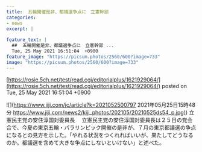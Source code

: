```yaml
---
title:  五輪開催是非、都議選争点に　立憲幹部  
categories:
- news
excerpt: |
  
feature_text: |
  ##  五輪開催是非、都議選争点に　立憲幹部 ...
  Tue, 25 May 2021 16:51:04  +0900
feature_image: "https://picsum.photos/2560/600?image=733"
image: "https://picsum.photos/2560/600?image=733"
---
```


[https://rosie.5ch.net/test/read.cgi/editorialplus/1621929064/](https://rosie.5ch.net/test/read.cgi/editorialplus/1621929064/)
posted on Tue, 25 May 2021 16:51:04  +0900

<!--more-->

![](https://www.jiji.com/jc/article?k=2021052500797 2021年05月25日15時48分 [https://www.jiji.com/news2/kiji_photos/202105/20210525ds54_p.jpg)](https://www.jiji.com/news2/kiji_photos/202105/20210525ds54_p.jpg)) 立憲民主党の安住淳国対委員長 　立憲民主党の安住淳国対委員長は２５日の党会合で、今夏の東京五輪・パラリンピック開催の是非が、７月の東京都議選の争点になるとの見方を示した。「やれる状況をつくれればいいが、果たしてどうなるのか。都議選を含めて大きな争点にしないといけない」と述べた。

